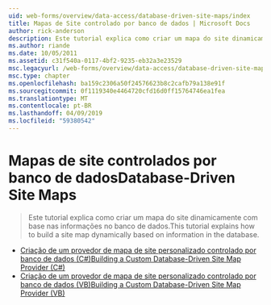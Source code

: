 ```yaml
---
uid: web-forms/overview/data-access/database-driven-site-maps/index
title: Mapas de Site controlado por banco de dados | Microsoft Docs
author: rick-anderson
description: Este tutorial explica como criar um mapa do site dinamicamente com base nas informações no banco de dados.
ms.author: riande
ms.date: 10/05/2011
ms.assetid: c31f540a-0117-4bf2-9235-eb32a3e23529
msc.legacyurl: /web-forms/overview/data-access/database-driven-site-maps
msc.type: chapter
ms.openlocfilehash: ba159c2306a50f24576623b8c2cafb79a138e91f
ms.sourcegitcommit: 0f1119340e4464720cfd16d0ff15764746ea1fea
ms.translationtype: MT
ms.contentlocale: pt-BR
ms.lasthandoff: 04/09/2019
ms.locfileid: "59380542"
---
```

# <a name="database-driven-site-maps"></a><span data-ttu-id="198d5-103">Mapas de site controlados por banco de dados</span><span class="sxs-lookup"><span data-stu-id="198d5-103">Database-Driven Site Maps</span></span>

> <span data-ttu-id="198d5-104">Este tutorial explica como criar um mapa do site dinamicamente com base nas informações no banco de dados.</span><span class="sxs-lookup"><span data-stu-id="198d5-104">This tutorial explains how to build a site map dynamically based on information in the database.</span></span>


- [<span data-ttu-id="198d5-105">Criação de um provedor de mapa de site personalizado controlado por banco de dados (C#)</span><span class="sxs-lookup"><span data-stu-id="198d5-105">Building a Custom Database-Driven Site Map Provider (C#)</span></span>](building-a-custom-database-driven-site-map-provider-cs.md)
- [<span data-ttu-id="198d5-106">Criação de um provedor de mapa de site personalizado controlado por banco de dados (VB)</span><span class="sxs-lookup"><span data-stu-id="198d5-106">Building a Custom Database-Driven Site Map Provider (VB)</span></span>](building-a-custom-database-driven-site-map-provider-vb.md)
